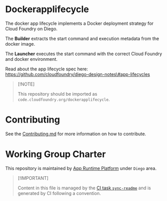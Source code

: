 # Dockerapplifecycle

The docker app lifecycle implements a Docker deployment strategy for
Cloud Foundry on Diego.

The **Builder** extracts the start command and execution metadata from
the docker image.

The **Launcher** executes the start command with the correct Cloud
Foundry and docker environment.

Read about the app lifecycle spec here:
https://github.com/cloudfoundry/diego-design-notes\#app-lifecycles

> \[!NOTE\]
>
> This repository should be imported as
> `code.cloudfoundry.org/dockerapplifecycle`.

# Contributing

See the [Contributing.md](./.github/CONTRIBUTING.md) for more
information on how to contribute.

# Working Group Charter

This repository is maintained by [App Runtime
Platform](https://github.com/cloudfoundry/community/blob/main/toc/working-groups/app-runtime-platform.md)
under `Diego` area.

> \[!IMPORTANT\]
>
> Content in this file is managed by the [CI task
> `sync-readme`](https://github.com/cloudfoundry/wg-app-platform-runtime-ci/blob/c83c224ad06515ed52f51bdadf6075f56300ec93/shared/tasks/sync-readme/metadata.yml)
> and is generated by CI following a convention.
